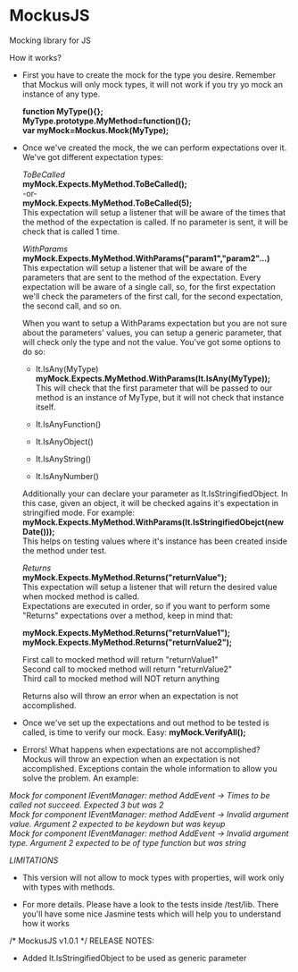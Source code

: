 MockusJS
========

Mocking library for JS

How it works?
- First you have to create the mock for the type you desire.
 Remember that Mockus will only mock types, it will not work if you try yo mock an instance of any type.

  **function MyType(){};**  
  **MyType.prototype.MyMethod=function(){};**  
  **var myMock=Mockus.Mock(MyType);**  
  
- Once we've created the mock, the we can perform expectations over it. We've got different expectation types:

  *ToBeCalled*  
  **myMock.Expects.MyMethod.ToBeCalled();**  
  -or-  
  **myMock.Expects.MyMethod.ToBeCalled(5);**  
  This expectation will setup a listener that will be aware of the times that the method of the expectation is called.
  If no parameter is sent, it will be check that is called 1 time. 
  
  *WithParams*  
  **myMock.Expects.MyMethod.WithParams("param1","param2"...)**  
  This expectation will setup a listener that will be aware of the parameters that are sent to the method of the expectation.
  Every expectation will be aware of a single call, so, for the first expectation we'll check the parameters of the first call, for the second expectation, the second call, and so on.
  
  When you want to setup a WithParams expectation but you are not sure about the parameters' values, you can setup a generic parameter, that will check only the type and not the value.
  You've got some options to do so:
  - It.IsAny(MyType)  
  **myMock.Expects.MyMethod.WithParams(It.IsAny(MyType));**  
  This will check that the first parameter that will be passed to our method is an instance of MyType, but it will not check that instance itself.
  
  - It.IsAnyFunction()
  - It.IsAnyObject()
  - It.IsAnyString()
  - It.IsAnyNumber()
  
  Additionally your can declare your parameter as It.IsStringifiedObject. In this case, given an object, it will be checked agains it's expectation in stringified mode. For example:
  **myMock.Expects.MyMethod.WithParams(It.IsStringifiedObejct(new Date()));**  
  This helps on testing values where it's instance has been created inside the method under test.
  
  *Returns*  
  **myMock.Expects.MyMethod.Returns("returnValue");**  
  This expectation will setup a listener that will return the desired value when mocked method is called.  
  Expectations are executed in order, so if you want to perform some "Returns" expectations over a method, keep in mind that:  
  
  **myMock.Expects.MyMethod.Returns("returnValue1");**  
  **myMock.Expects.MyMethod.Returns("returnValue2");**  
     
  First call to mocked method will return "returnValue1"  
  Second call to mocked method will return "returnValue2"  
  Third call to mocked method will NOT return anything  
  
  Returns also will throw an error when an expectation is not accomplished.
      
- Once we've set up the expectations and out method to be tested is called, is time to verify our mock. Easy:
  **myMock.VerifyAll();**

- Errors! What happens when expectations are not accomplished? Mockus will throw an expection when an expectation is not accomplished.
Exceptions contain the whole information to allow you solve the problem. An example:  
  
*Mock for component IEventManager: method AddEvent -> Times to be called not succeed. Expected 3 but was 2*  
*Mock for component IEventManager: method AddEvent -> Invalid argument value. Argument 2 expected to be keydown but was keyup*  
*Mock for component IEventManager: method AddEvent -> Invalid argument type. Argument 2 expected to be of type function but was string*

*LIMITATIONS*
- This version will not allow to mock types with properties, will work only with types with methods.

- For more details. Please have a look to the tests inside /test/lib. There you'll have some nice Jasmine tests which will help you to understand how it works


/* MockusJS v1.0.1 */
RELEASE NOTES: 
  - Added It.IsStringifiedObject to be used as generic parameter